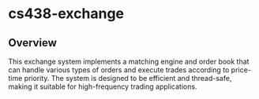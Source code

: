 # cs438-exchange

## Overview

This exchange system implements a matching engine and order book that can handle various types of orders and execute trades according to price-time priority. The system is designed to be efficient and thread-safe, making it suitable for high-frequency trading applications.
